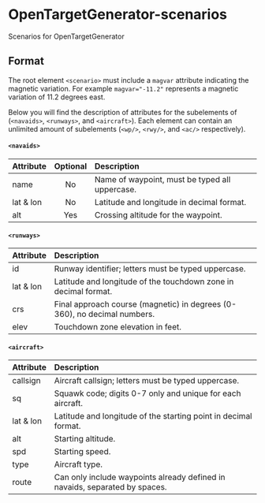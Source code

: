 # OpenTargetGenerator-scenarios
Scenarios for OpenTargetGenerator

## Format
The root element `<scenario>` must include a `magvar` attribute indicating the magnetic variation. For example `magvar="-11.2"` represents a magnetic variation of 11.2 degrees east.

Below you will find the description of attributes for the subelements of (`<navaids>`, `<runways>`, and `<aircraft>`). Each element can contain an unlimited amount of subelements (`<wp/>`, `<rwy/>`, and `<ac/>` respectively).

#### `<navaids>`

| Attribute     | Optional      | Description                                    |
| ------------- |:-------------:|:-----------------------------------------------|
| name          | No            | Name of waypoint, must be typed all uppercase. |
| lat & lon     | No            | Latitude and longitude in decimal format.      |
| alt           | Yes           | Crossing altitude for the waypoint.            |

#### `<runways>`

| Attribute     | Description                                                             |
| ------------- |:------------------------------------------------------------------------|
| id            | Runway identifier; letters must be typed uppercase.                     |
| lat & lon     | Latitude and longitude of the touchdown zone in decimal format.         |
| crs           | Final approach course (magnetic) in degrees (0-360), no decimal numbers.|
| elev          | Touchdown zone elevation in feet.                                       |

#### `<aircraft>`

| Attribute     | Description                                                                |
| ------------- |:---------------------------------------------------------------------------|
| callsign      | Aircraft callsign; letters must be typed uppercase.                        |
| sq            | Squawk code; digits 0-7 only and unique for each aircraft.                 |
| lat & lon     | Latitude and longitude of the starting point in decimal format.            |
| alt           | Starting altitude.                                                         |
| spd           | Starting speed.                                                            |
| type          | Aircraft type.                                                             |
| route         | Can only include waypoints already defined in navaids, separated by spaces.|
